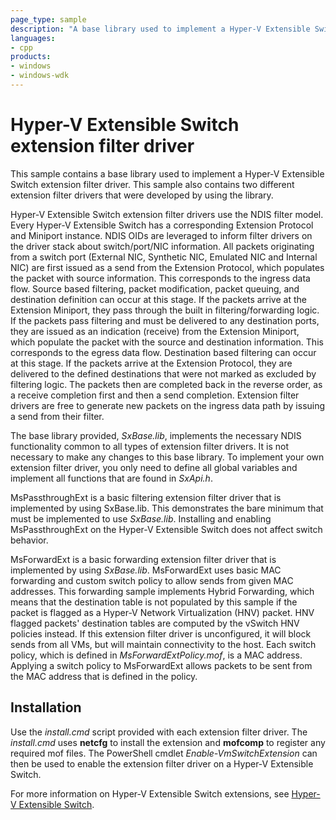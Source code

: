 ```yaml
---
page_type: sample
description: "A base library used to implement a Hyper-V Extensible Switch extension filter driver."
languages:
- cpp
products:
- windows
- windows-wdk
---
```


# Hyper-V Extensible Switch extension filter driver

This sample contains a base library used to implement a Hyper-V Extensible Switch extension filter driver. This sample also contains two different extension filter drivers that were developed by using the library.

Hyper-V Extensible Switch extension filter drivers use the NDIS filter model. Every Hyper-V Extensible Switch has a corresponding Extension Protocol and Miniport instance. NDIS OIDs are leveraged to inform filter drivers on the driver stack about switch/port/NIC information. All packets originating from a switch port (External NIC, Synthetic NIC, Emulated NIC and Internal NIC) are first issued as a send from the Extension Protocol, which populates the packet with source information. This corresponds to the ingress data flow. Source based filtering, packet modification, packet queuing, and destination definition can occur at this stage. If the packets arrive at the Extension Miniport, they pass through the built in filtering/forwarding logic. If the packets pass filtering and must be delivered to any destination ports, they are issued as an indication (receive) from the Extension Miniport, which populate the packet with the source and destination information. This corresponds to the egress data flow. Destination based filtering can occur at this stage. If the packets arrive at the Extension Protocol, they are delivered to the defined destinations that were not marked as excluded by filtering logic. The packets then are completed back in the reverse order, as a receive completion first and then a send completion. Extension filter drivers are free to generate new packets on the ingress data path by issuing a send from their filter.

The base library provided, *SxBase.lib*, implements the necessary NDIS functionality common to all types of extension filter drivers. It is not necessary to make any changes to this base library. To implement your own extension filter driver, you only need to define all global variables and implement all functions that are found in *SxApi.h*.

MsPassthroughExt is a basic filtering extension filter driver that is implemented by using SxBase.lib. This demonstrates the bare minimum that must be implemented to use *SxBase.lib*. Installing and enabling MsPassthroughExt on the Hyper-V Extensible Switch does not affect switch behavior.

MsForwardExt is a basic forwarding extension filter driver that is implemented by using *SxBase.lib*. MsForwardExt uses basic MAC forwarding and custom switch policy to allow sends from given MAC addresses. This forwarding sample implements Hybrid Forwarding, which means that the destination table is not populated by this sample if the packet is flagged as a Hyper-V Network Virtualization (HNV) packet. HNV flagged packets' destination tables are computed by the vSwitch HNV policies instead. If this extension filter driver is unconfigured, it will block sends from all VMs, but will maintain connectivity to the host. Each switch policy, which is defined in *MsForwardExtPolicy.mof*, is a MAC address. Applying a switch policy to MsForwardExt allows packets to be sent from the MAC address that is defined in the policy.

## Installation

Use the *install.cmd* script provided with each extension filter driver. The *install.cmd* uses **netcfg** to install the extension and **mofcomp** to register any required mof files. The PowerShell cmdlet *Enable-VmSwitchExtension* can then be used to enable the extension filter driver on a Hyper-V Extensible Switch.

For more information on Hyper-V Extensible Switch extensions, see [Hyper-V Extensible Switch](https://docs.microsoft.com/windows-hardware/drivers/network/hyper-v-extensible-switch).
